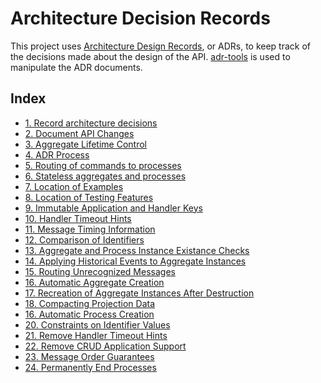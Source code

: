# Architecture Decision Records

This project uses [Architecture Design Records], or ADRs, to keep track of the
decisions made about the design of the API. [adr-tools] is used to manipulate
the ADR documents.

<!-- references -->

[Architecture Design Records]: http://thinkrelevance.com/blog/2011/11/15/documenting-architecture-decisions
[adr-tools]: https://github.com/npryce/adr-tools

## Index

- [1. Record architecture decisions](0001-record-architecture-decisions.md)
- [2. Document API Changes](0002-document-api-changes.md)
- [3. Aggregate Lifetime Control](0003-aggregate-lifetime-control.md)
- [4. ADR Process](0004-adr-process.md)
- [5. Routing of commands to processes](0005-routing-of-commands-to-processes.md)
- [6. Stateless aggregates and processes](0006-stateless-aggregates-and-processes.md)
- [7. Location of Examples](0007-location-of-examples.md)
- [8. Location of Testing Features](0008-location-of-testing-features.md)
- [9. Immutable Application and Handler Keys](0009-immutable-keys.md)
- [10. Handler Timeout Hints](0010-handler-timeout-hints.md)
- [11. Message Timing Information](0011-message-timing-information.md)
- [12. Comparison of Identifiers](0012-identifier-comparison.md)
- [13. Aggregate and Process Instance Existance Checks](0013-instance-exists-check.md)
- [14. Applying Historical Events to Aggregate Instances](0014-apply-historical-events-to-aggregates.md)
- [15. Routing Unrecognized Messages](0015-routing-unrecognized-messages.md)
- [16. Automatic Aggregate Creation](0016-automatic-aggregate-creation.md)
- [17. Recreation of Aggregate Instances After Destruction](0017-recreate-aggregate-after-destruction.md)
- [18. Compacting Projection Data](0018-projection-compaction.md)
- [16. Automatic Process Creation](0019-automatic-process-creation.md)
- [20. Constraints on Identifier Values](0020-identifier-constraints.md)
- [21. Remove Handler Timeout Hints](0021-remove-handler-timeout-hints.md)
- [22. Remove CRUD Application Support](0022-remove-crud-application-support.md)
- [23. Message Order Guarantees](0023-message-order-guarantees.md)
- [24. Permanently End Processes](0024-permanently-end-processes.md)

